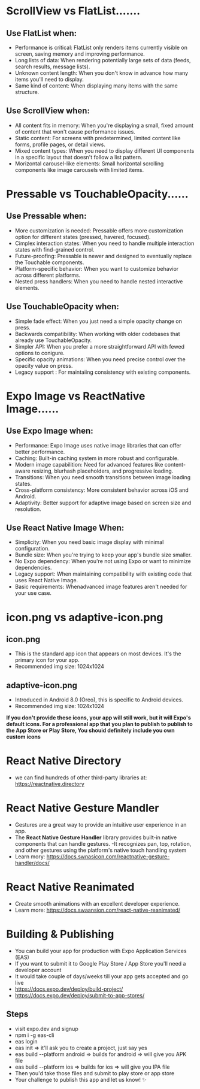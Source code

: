  # ScrollView vs FlatList.......

 ## Use FlatList when:

 - Performance is critical: FlatList only renders items currently visible on screen, saving memory and improving performance.
 - Long lists of data: When rendering potentially large sets of data (feeds, search results, message lists).
 - Unknown content length: When you don't know in advance how many items you'll need to display.
 - Same kind of content: When displaying many items with the same structure.

## Use ScrollView when:

- All content fits in memory: When you're displaying a small, fixed amount of content that won't cause performance issues.
- Static content: For screens with predetermined, limited content like forms, profile pages, or detail views.
- Mixed content types: When you need to display different UI components in a specific layout that doesn't follow a list pattern.
- Morizontal carousel-like elements: Small horizontal scrolling components like image carousels with limited items.

# Pressable vs TouchableOpacity......

## Use Pressable when:

 - More customization is needed: Pressable offers more customization option for different states (pressed, havered, focused).
 - Cimplex interaction states: When you need to handle multiple interaction states with find-grained control.
 - Future-proofing: Pressable is newer and designed to eventually replace the Touchable components.
 - Platform-specific behavior: When you want to customize behavior across different platforms.
 - Nested press handlers: When you need to handle nested interactive elements.

## Use TouchableOpacity when:

 - Simple fade effect: When you just need a simple opacity change on press.
 - Backwards compatibility: When working with older codebases that already use TouchableOpacity.
 - Simpler API: When you prefer a more straightforward API with fewed options to conigure.
 - Specific opacity animations: When you need precise control over the opacity value on press.
 - Legacy support : For maintaiing consistency with existing components.


 # Expo Image vs ReactNative Image......

 ## Use Expo Image when:

 - Performance: Expo Image uses native image libraries that can offer better performance.
 - Caching: Built-in caching system in more robust and configurable.
 - Modern image capabilition: Need for advanced features like content-aware resizing, blurhash placeholders, and progressive loading.
 - Transitions: When you need smooth transitions between image loading states.
 - Cross-platform consistency: More consistent behavior across iOS and Android.
 - Adaptivity: Better support for adaptive image based on screen size and resolution.   

## Use React Native Image When:

 - Simplicity: When you need basic image display with minimal configuration.
 - Bundle size: When you're trying to keep your app's bundle size smaller.
 - No Expo dependency: When you're not using Expo or want to minimize dependencies.
 - Legacy support: When maintaining compatibility with existing code that uses React Native Image.
 - Basic requirements: Whenadvanced image features aren't needed for your use case. 

 # icon.png vs adaptive-icon.png

 ## icon.png

 - This is the standard app icon that appears on most devices. It's the primary icon for your app.
 - Recommended img size: 1024x1024

 ## adaptive-icon.png
 - Introduced in Android 8.0 (Oreo), this is specific to Android devices.
 - Recommended img size: 1024x1024

 **If you don't provide these icons, your app will still work, but it will Expo's default icons. For a professional app that you plan to publish to publish to the App Store or Play Store, You shouid definitely include you own custom icons**  


# React Native Directory

 - we can find hundreds of other third-party libraries at: https://reactnative.directory

# React Native Gesture Mandler

 - Gestures are a great way to provide an intuitive user experience in an app.
 - The **React Native Gesture Handler** library provides built-in native components that can handle gestures.
 -It recognizes pan, top, rotation, and other gestures using the platform's native touch handling system
 - Learn mory: https://docs.swnasicon.com/reactnative-gesture-handler/docs/

# React Native Reanimated

 - Create smooth animations with an excellent developer experience.
 - Learn more: https://docs.swaansion.com/react-native-reanimated/  

# Building & Publishing
 -  You can build your app for production with Expo Application Services (EAS)
 - If you want to submit it to Google Play Store / App Store you'll need a developer account
 - It would take couple of days/weeks till your app gets accepted and go live
 - https://docs.expo.dev/deploy/build-project/
 - https://docs.expo.dev/deploy/submit-to-app-stores/
## Steps
 - visit expo.dev and signup
 - npm i -g eas-cli
 - eas login
 - eas init => it'll ask you to create a project, just say yes
 - eas build --platform android => builds for android => will give you APK file
 - eas build --platform ios => builds for ios => will give you IPA file
 - Then you'd take those files and submit to play store or app store
 - Your challenge to publish this app and let us know! ✨